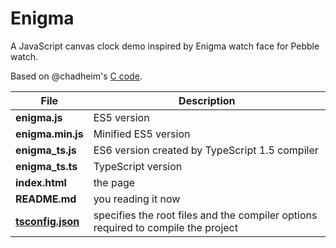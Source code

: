 Enigma
======

A JavaScript canvas clock demo inspired by Enigma watch face for Pebble watch.

Based on @chadheim's [C code](https://github.com/chadheim/pebble-watchface-slider/blob/master/src/main.c).

| File | Description |
| --- | --- |
| **enigma.js** | ES5 version |
| **enigma.min.js** | Minified ES5 version |
| **enigma_ts.js** | ES6 version created by TypeScript 1.5 compiler |
| **enigma_ts.ts** | TypeScript version |
| **index.html** | the page |
| **README.md** | you reading it now |
| [**tsconfig.json**](https://github.com/Microsoft/TypeScript/wiki/tsconfig.json) | specifies the root files and the compiler options required to compile the project |
